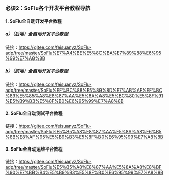 ### 必读2：SoFlu各个开发平台教程导航

#### 1. SoFlu全自动开发平台教程

##### a）（后端）全自动开发平台教程

链接：https://gitee.com/feisuanyz/SoFlu-adp/tree/master/SoFlu%E7%A4%BE%E5%8C%BA%E7%89%88%E6%95%99%E7%A8%8B

##### b）（前端）全自动开发平台教程

链接：https://gitee.com/feisuanyz/SoFlu-adp/tree/master/SoFlu%EF%BC%88%E5%89%8D%E7%AB%AF%EF%BC%89%E5%85%A8%E8%87%AA%E5%8A%A8%E5%BC%80%E5%8F%91%E5%B9%B3%E5%8F%B0%E6%95%99%E7%A8%8B

#### 2. SoFlu全自动测试平台教程

链接：https://gitee.com/feisuanyz/SoFlu-adp/tree/master/SoFlu%E5%85%A8%E8%87%AA%E5%8A%A8%E6%B5%8B%E8%AF%95%E5%B9%B3%E5%8F%B0%E6%95%99%E7%A8%8B

#### 3. SoFlu全自动运维平台教程

链接：https://gitee.com/feisuanyz/SoFlu-adp/tree/master/SoFlu%E5%85%A8%E8%87%AA%E5%8A%A8%E8%BF%90%E7%BB%B4%E5%B9%B3%E5%8F%B0%E6%95%99%E7%A8%8B
